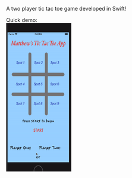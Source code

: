 A two player tic tac toe game developed in Swift!

Quick demo:
<br>
<img src="https://github.com/matthewswitt/TicTacToe/blob/main/TicTacToeDemo.gif" height="400" width="175">
